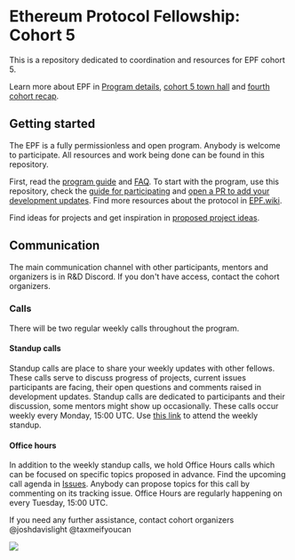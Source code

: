 # Ethereum Protocol Fellowship: Cohort 5

This is a repository dedicated to coordination and resources for EPF cohort 5. 

Learn more about EPF in [Program details](./program-guide/program-details.md), [cohort 5 town hall](https://www.youtube.com/watch?v=nrwKxyBIYYk) and [fourth cohort recap](https://blog.ethereum.org/2024/04/22/epf-4-recap).

## Getting started

The EPF is a fully permissionless and open program. Anybody is welcome to participate. All resources and work being done can be found in this repository. 

First, read the [program guide](/program-guide/README.md) and [FAQ](/program-guide/faq.md). To start with the program, use this repository, check the [guide for participating](/program-guide/participation-guide.md) and [open a PR to add your development updates](./program-guide/repo-guide.md#contributing-to-the-protocol-repository). Find more resources about the protocol in [EPF.wiki](https://epf.wiki/#/wiki/epf).

Find ideas for projects and get inspiration in [proposed project ideas](/projects/project-ideas.md). 

## Communication  

The main communication channel with other participants, mentors and organizers is in R&D Discord. If you don't have access, contact the cohort organizers. 

### Calls

There will be two regular weekly calls throughout the program. 

#### Standup calls 

Standup calls are place to share your weekly updates with other fellows. These calls serve to discuss progress of projects, current issues participants are facing, their open questions and comments raised in development updates. Standup calls are dedicated to participants and their discussion, some mentors might show up occasionally. These calls occur weekly every Monday, 15:00 UTC. Use [this link](https://meet.ethquokkaops.io/epf-standup) to attend the weekly standup.

#### Office hours

In addition to the weekly standup calls, we hold Office Hours calls which can be focused on specific topics proposed in advance. Find the upcoming call agenda in [Issues](https://github.com/eth-protocol-fellows/cohort-five/issues). Anybody can propose topics for this call by commenting on its tracking issue. Office Hours are regularly happening on every Tuesday, 15:00 UTC.

If you need any further assistance, contact cohort organizers @joshdavislight @taxmeifyoucan

![](/images/epf-hero.jpg)
